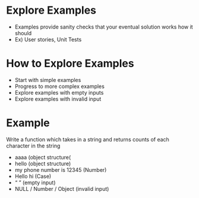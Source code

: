 # Explore Examples

- Examples provide sanity checks that your eventual solution works how it should
- Ex) User stories, Unit Tests

# How to Explore Examples

- Start with simple examples
- Progress to more complex examples
- Explore examples with empty inputs
- Explore examples with invalid input

# Example

Write a function which takes in a string and returns counts of each character in the string

- aaaa (object structure(
- hello (object structure)
- my phone number is 12345 (Number)
- Hello hi (Case)
- “ ” (empty input)
- NULL / Number / Object (invalid input)
